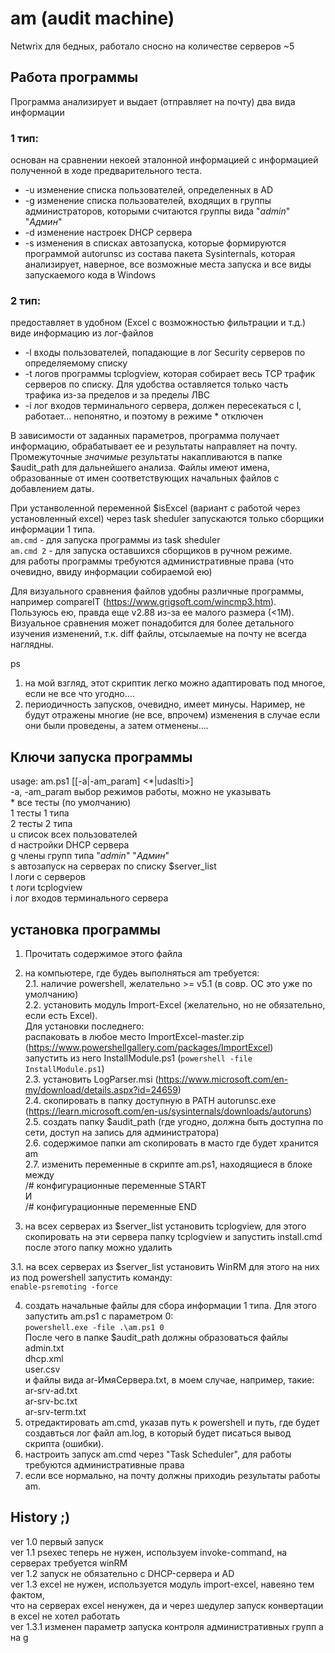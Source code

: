 # am (audit machine)

Netwrix для бедных, работало сносно на количестве серверов ~5

## Работа программы

Программа анализирует и выдает (отправляет на почту) два вида информации  

### 1 тип:  

основан на сравнении некоей эталонной информацией с информацией полученной в ходе предварительного теста.  

- -u изменение списка пользователей, определенных в AD  
- -g изменение списка пользователей, входящих в группы администраторов, которыми считаются группы вида "*admin*" "*Админ*"  
- -d изменение настроек DHCP сервера  
- -s изменения в списках автозапуска, которые формируются программой autorunsc из состава пакета Sysinternals, 
которая анализирует, наверное, все возможные места запуска и все виды запускаемого кода в Windows  

### 2 тип:
  предоставляет в удобном (Excel с возможностью фильтрации и т.д.) виде информацию из лог-файлов  

- -l входы пользователей, попадающие в лог Security серверов по определяемому списку  
- -t логов программы tcplogview, которая собирает весь TCP трафик серверов по списку. 
Для удобства оставляется только часть трафика из-за пределов и за пределы ЛВС  
- -i лог входов терминального сервера, должен пересекаться с l, работает... непонятно, и поэтому в режиме * отключен  

В зависимости от заданных параметров, программа получает информацию, обрабатывает ее и результаты направляет на почту. 
Промежуточные _значимые_ результаты накапливаются в папке $audit_path для дальнейшего анализа. 
Файлы имеют имена, образованные от имен соответствующих начальных файлов с добавлением даты.  

При устанволенной переменной $isExcel (вариант с работой через установленный excel)  через task sheduler 
запускаются только сборщики информации 1 типа.  
`am.cmd` - для запуска программы из task sheduler  
`am.cmd 2` - для запуска оставшихся сборщиков в ручном режиме.  
для работы программы требуются административные права (что очевидно, ввиду информации собираемой ею)  

Для визуального сравнения файлов удобны различные программы, например compareIT (https://www.grigsoft.com/wincmp3.htm).
Пользуюсь ею, правда еще v2.88 из-за ее малого размера (<1M).
Визуальное сравнения может понадобится для более детального изучения изменений, т.к. diff файлы, отсылаемые на почту 
не всегда наглядны.  

ps  
1. на мой взгляд, этот скриптик легко можно адаптировать под многое, если не все что угодно....  
2. периодичность запусков, очевидно, имеет минусы. Наример, не будут отражены многие (не все, впрочем) 
изменения в случае если они были проведены, а затем отменены....  

## Ключи запуска программы

usage: am.ps1 [[-a|-am_param] <*|udaslti>]  
  -a, -am_param выбор режимов работы, можно не указывать  
    * все тесты (по умолчанию)  
    1 тесты 1 типа  
    2 тесты 2 типа  
    u список всех пользователей  
    d настройки DHCP сервера  
    g члены групп типа "*admin*" "*Админ*"  
    s автозапуск на серверах по списку $server_list  
    l логи с серверов  
    t логи tcplogview  
    i лог входов терминального сервера  

## установка программы

1. Прочитать содержимое этого файла  
2. на компьютере, где будеь выполняться am требуется:  
2.1. наличие powershell, желательно >= v5.1 (в совр. ОС это уже по умолчанию)  
2.2. установить модуль Import-Excel (желательно, но не обязательно, если есть Excel).  
Для установки последнего:  
       распаковать в любое место ImportExcel-master.zip (https://www.powershellgallery.com/packages/ImportExcel)  
       запустить из него InstallModule.ps1 (`powershell -file InstallModule.ps1`)  
2.3. установить LogParser.msi (https://www.microsoft.com/en-my/download/details.aspx?id=24659)  
2.4. скопировать в папку доступную в PATH autorunsc.exe (https://learn.microsoft.com/en-us/sysinternals/downloads/autoruns)  
2.5. создать папку $audit_path (где угодно, должна быть доступна по сети, доступ на запись для администратора)  
2.6. содержимое папки am скопировать в масто где будет хранится am  
2.7. изменить переменные в скрипте am.ps1, находящиеся в блоке между  
    /# конфигурационные переменные START  
           И  
    /# конфигурационные переменные END  

3. на всех серверах из $server_list установить tcplogview, для этого скопировать на эти сервера папку 
tcplogview и запустить install.cmd  после этого папку можно удалить  

3.1. на всех серверах из $server_list установить WinRM  для этого на них из под powershell запустить команду:  
`enable-psremoting -force`  

4. создать начальные файлы для сбора информации 1 типа. Для этого запустить am.ps1 с параметром 0:  
   `powershell.exe -file .\am.ps1 0`  
   После чего  в папке $audit_path должны образоваться файлы  
     admin.txt  
     dhcp.xml  
     user.csv  
     и файлы вида ar-ИмяСервера.txt, в моем случае, например, такие:  
     ar-srv-ad.txt  
     ar-srv-bc.txt  
     ar-srv-term.txt  
5. отредактировать am.cmd, указав путь к powershell и путь, где будет создавться лог файл am.log, в который будет 
писаться вывод скрипта (ошибки).  
6. настроить запуск am.cmd через "Task Scheduler", для работы требуются административные права  
7. если все нормально, на почту должны приходиь результаты работы am.  

## History ;)
ver 1.0 первый запуск  
ver 1.1 psexec теперь не нужен, используем invoke-command, на серверах требуется winRM  
ver 1.2 запуск не обязательно с DHCP-сервера и AD  
ver 1.3 excel не нужен, используется модуль import-excel, навеяно тем фактом,  
       что на серверах excel ненужен, да и через шедулер запуск конвертации в excel не хотел работать  
ver 1.3.1 изменен параметр запуска контроля административных групп a на g  
